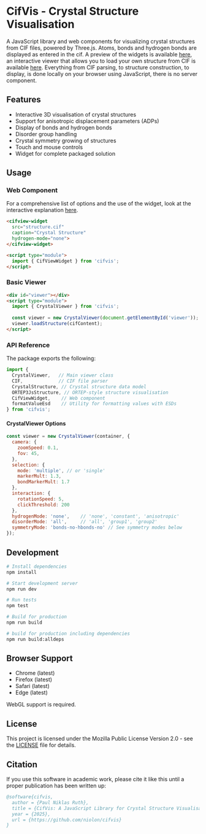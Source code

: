 # CifVis - Crystal Structure Visualisation

A JavaScript library and web components for visualizing crystal structures from CIF files, powered by Three.js. Atoms, bonds and hydrogen bonds are displayed as entered in the cif. A preview of the widgets is available [here](https://niolon.github.io/cifvis/widget.html), an interactive viewer that allows you to load your own structure from CIF is available [here](https://niolon.github.io/cifvis/). Everything from CIF parsing, to structure construction, to display, is done locally on your browser using JavaScript, there is no server component.

## Features

- Interactive 3D visualisation of crystal structures
- Support for anisotropic displacement parameters (ADPs)
- Display of bonds and hydrogen bonds
- Disorder group handling
- Crystal symmetry growing of structures 
- Touch and mouse controls
- Widget for complete packaged solution

## Usage
### Web Component
For a comprehensive list of options and the use of the widget, look at the interactive explanation [here](https://niolon.github.io/cifvis/widget.html).

```html
<cifview-widget 
  src="structure.cif"
  caption="Crystal Structure"
  hydrogen-mode="none">
</cifview-widget>

<script type="module">
  import { CifViewWidget } from 'cifvis';
</script>
```


### Basic Viewer
```html
<div id="viewer"></div>
<script type="module">
  import { CrystalViewer } from 'cifvis';
  
  const viewer = new CrystalViewer(document.getElementById('viewer'));
  viewer.loadStructure(cifContent);
</script>
```



### API Reference

The package exports the following:

```javascript
import { 
  CrystalViewer,   // Main viewer class
  CIF,             // CIF file parser
  CrystalStructure, // Crystal structure data model
  ORTEP3JsStructure, // ORTEP-style structure visualisation
  CifViewWidget,    // Web component
  formatValueEsd    // Utility for formatting values with ESDs
} from 'cifvis';
```

#### CrystalViewer Options

```javascript
const viewer = new CrystalViewer(container, {
  camera: {
    zoomSpeed: 0.1,
    fov: 45,
  },
  selection: {
    mode: 'multiple', // or 'single'
    markerMult: 1.3,
    bondMarkerMult: 1.7
  },
  interaction: {
    rotationSpeed: 5,
    clickThreshold: 200
  },
  hydrogenMode: 'none',    // 'none', 'constant', 'anisotropic'
  disorderMode: 'all',     // 'all', 'group1', 'group2'
  symmetryMode: 'bonds-no-hbonds-no' // See symmetry modes below
});
```

## Development

```bash
# Install dependencies
npm install

# Start development server
npm run dev

# Run tests
npm test

# Build for production
npm run build

# build for production including dependencies
npm run build:alldeps
```

## Browser Support

- Chrome (latest)
- Firefox (latest)
- Safari (latest)
- Edge (latest)

WebGL support is required.

## License

This project is licensed under the Mozilla Public License Version 2.0 - see the [LICENSE](LICENSE.md) file for details.

## Citation

If you use this software in academic work, please cite it like this until a proper publication has been written up:

```bibtex
@software{cifvis,
  author = {Paul Niklas Ruth},
  title = {CifVis: A JavaScript Library for Crystal Structure Visualisation},
  year = {2025},
  url = {https://github.com/niolon/cifvis}
}
```